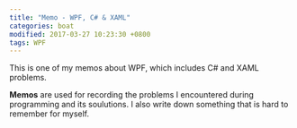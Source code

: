 ```yaml
---
title: "Memo - WPF, C# & XAML"
categories: boat
modified: 2017-03-27 10:23:30 +0800
tags: WPF
---
```


This is one of my memos about WPF, which includes C# and XAML problems. 

**Memos** are used for recording the problems I encountered during programming and its soulutions. I also write down something that is hard to remember for myself.

<!--shoreline-->

